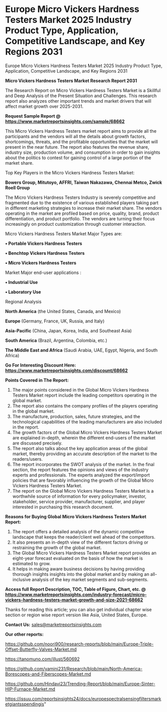 # Europe Micro Vickers Hardness Testers Market 2025 Industry Product Type, Application, Competitive Landscape, and Key Regions 2031
 Europe Micro Vickers Hardness Testers Market 2025 Industry Product Type, Application, Competitive Landscape, and Key Regions 2031

<strong>Micro Vickers Hardness Testers Market Research Report 2031</strong>

The Research Report on Micro Vickers Hardness Testers Market is a Skillful and Deep Analysis of the Present Situation and Challenges. This research report also analyzes other important trends and market drivers that will affect market growth over 2025-2031.

<strong>Request Sample Report @ <a href=https://www.marketreportsinsights.com/sample/68662>https://www.marketreportsinsights.com/sample/68662</a></strong>

This Micro Vickers Hardness Testers market report aims to provide all the participants and the vendors will all the details about growth factors, shortcomings, threats, and the profitable opportunities that the market will present in the near future. The report also features the revenue share, industry size, production volume, and consumption in order to gain insights about the politics to contest for gaining control of a large portion of the market share.

Top Key Players in the Micro Vickers Hardness Testers Market:

<strong>Bowers Group, Mitutoyo, AFFRI, Taiwan Nakazawa, Chennai Metco, Zwick Roell Group</strong>

The Micro Vickers Hardness Testers Industry is severely competitive and fragmented due to the existence of various established players taking part in different marketing strategies to increase their market share. The vendors operating in the market are profiled based on price, quality, brand, product differentiation, and product portfolio. The vendors are turning their focus increasingly on product customization through customer interaction.

Micro Vickers Hardness Testers Market Major Types are:

<strong>• Portable Vickers Hardness Testers

• Benchtop Vickers Hardness Testers

• Micro Vickers Hardness Testers</strong>

Market Major end-user applications :

<strong>• Industrial Use

• Laboratory Use</strong>

Regional Analysis

</u><strong><b>North America</b></strong> (the United States, Canada, and Mexico)

<strong><b>Europe </b></strong>(Germany, France, UK, Russia, and Italy)

<strong><b>Asia-Pacific</b></strong> (China, Japan, Korea, India, and Southeast Asia)

<strong><b>South America</b></strong> (Brazil, Argentina, Colombia, etc.)

<strong><b>The Middle East and Africa</b></strong> (Saudi Arabia, UAE, Egypt, Nigeria, and South Africa)

<strong>Go For Interesting Discount Here: <a href=https://www.marketreportsinsights.com/discount/68662>https://www.marketreportsinsights.com/discount/68662</a></strong>

<strong>Points Covered in The Report:</strong>
<ol>
  <li>The major points considered in the Global Micro Vickers Hardness Testers Market report include the leading competitors operating in the global market.</li>
  <li>The report also contains the company profiles of the players operating in the global market.</li>
  <li>The manufacture, production, sales, future strategies, and the technological capabilities of the leading manufacturers are also included in the report.</li>
  <li>The growth factors of the Global Micro Vickers Hardness Testers Market are explained in-depth, wherein the different end-users of the market are discussed precisely.</li>
  <li>The report also talks about the key application areas of the global market, thereby providing an accurate description of the market to the readers/users.</li>
  <li>The report incorporates the SWOT analysis of the market. In the final section, the report features the opinions and views of the industry experts and professionals. The experts analyzed the export/import policies that are favorably influencing the growth of the Global Micro Vickers Hardness Testers Market.</li>
  <li>The report on the Global Micro Vickers Hardness Testers Market is a worthwhile source of information for every policymaker, investor, stakeholder, service provider, manufacturer, supplier, and player interested in purchasing this research document.</li>
</ol>
<strong>Reasons for Buying Global Micro Vickers Hardness Testers Market Report:</strong>

<ol>
  <li>The report offers a detailed analysis of the dynamic competitive landscape that keeps the reader/client well ahead of the competitors.</li>
  <li>It also presents an in-depth view of the different factors driving or restraining the growth of the global market.</li>
  <li>The Global Micro Vickers Hardness Testers Market report provides an eight-year forecast evaluated on the basis of how the market is estimated to grow.</li>
  <li>It helps in making aware business decisions by having providing thorough insights insights into the global market and by making an all-inclusive analysis of the key market segments and sub-segments.</li>
</ol>
<strong>Access full Report Description, TOC, Table of Figure, Chart, etc. @ <a href=https://www.marketreportsinsights.com/industry-forecast/micro-vickers-hardness-testers-market-growth-and-size-2021-68662>https://www.marketreportsinsights.com/industry-forecast/micro-vickers-hardness-testers-market-growth-and-size-2021-68662</a></strong>


Thanks for reading this article; you can also get individual chapter wise section or region wise report version like Asia, United States, Europe.

<strong>Contact Us:</strong>
sales@marketreportsinsights.com

<strong>Our other reports:</strong>

<a href=https://github.com/noori900/research-reports/blob/main/Europe-Triple-Offset-Butterfly-Valves-Market.md>https://github.com/noori900/research-reports/blob/main/Europe-Triple-Offset-Butterfly-Valves-Market.md</a>

<a href=https://tanomuno.com/illust/560692>https://tanomuno.com/illust/560692</a>

<a href=https://github.com/yamini231/Research/blob/main/North-America-Borescopes-and-Fiberscopes-Market.md>https://github.com/yamini231/Research/blob/main/North-America-Borescopes-and-Fiberscopes-Market.md</a>

<a href=https://github.com/Hindavi23/Trending-Report/blob/main/Europe-Sinter-HIP-Furnace-Market.md>https://github.com/Hindavi23/Trending-Report/blob/main/Europe-Sinter-HIP-Furnace-Market.md</a>

<a href=https://issuu.com/reportsinsights24/docs/europespectralsensingfiltersmarketgiantsspendingis>https://issuu.com/reportsinsights24/docs/europespectralsensingfiltersmarketgiantsspendingis</a>"
